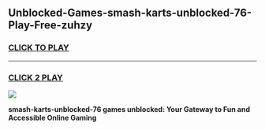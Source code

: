 
## Unblocked-Games-smash-karts-unblocked-76-Play-Free-zuhzy
<h3>
<a href="https://premium76.site?title=smash-karts-unblocked-76&ref=18A1">CLICK TO PLAY</a></h3>
<hr>

<h3>
<a href="https://premium76.site?title=smash-karts-unblocked-76&ref=18A1">CLICK 2 PLAY</a>
  
</h3>

<a href="https://premium76.site?title=smash-karts-unblocked-76&ref=18A1"><img src="https://clearcache.store/games.png"></a>


**smash-karts-unblocked-76 games unblocked: Your Gateway to Fun and Accessible Online Gaming**
